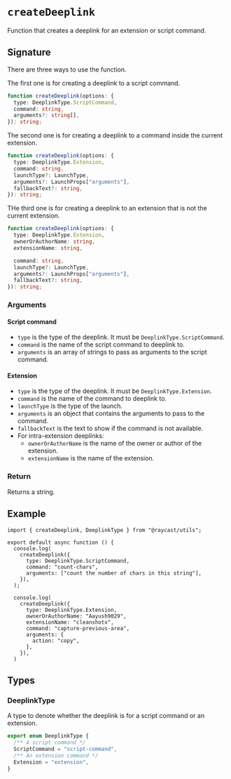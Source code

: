 # `createDeeplink`

Function that creates a deeplink for an extension or script command.

## Signature

There are three ways to use the function.

The first one is for creating a deeplink to a script command.

```ts
function createDeeplink(options: {
  type: DeeplinkType.ScriptCommand,
  command: string,
  arguments?: string[],
}): string;
```

The second one is for creating a deeplink to a command inside the current extension.

```ts
function createDeeplink(options: {
  type: DeeplinkType.Extension,
  command: string,
  launchType?: LaunchType,
  arguments?: LaunchProps["arguments"],
  fallbackText?: string,
}): string;
```

THe third one is for creating a deeplink to an extension that is not the current extension.

```ts
function createDeeplink(options: {
  type: DeeplinkType.Extension,
  ownerOrAuthorName: string,
  extensionName: string,

  command: string,
  launchType?: LaunchType,
  arguments?: LaunchProps["arguments"],
  fallbackText?: string,
}): string;
```

### Arguments

#### Script command

- `type` is the type of the deeplink. It must be `DeeplinkType.ScriptCommand`.
- `command` is the name of the script command to deeplink to.
- `arguments` is an array of strings to pass as arguments to the script command.

#### Extension

- `type` is the type of the deeplink. It must be `DeeplinkType.Extension`.
- `command` is the name of the command to deeplink to.
- `launchType` is the type of the launch.
- `arguments` is an object that contains the arguments to pass to the command.
- `fallbackText` is the text to show if the command is not available.
- For intra-extension deeplinks:
  - `ownerOrAuthorName` is the name of the owner or author of the extension.
  - `extensionName` is the name of the extension.

### Return

Returns a string.

## Example

```tsx
import { createDeeplink, DeeplinkType } from "@raycast/utils";

export default async function () {
  console.log(
    createDeeplink({
      type: DeeplinkType.ScriptCommand,
      command: "count-chars",
      arguments: ["count the number of chars in this string"],
    }),
  );

  console.log(
    createDeeplink({
      type: DeeplinkType.Extension,
      ownerOrAuthorName: "Aayush9029",
      extensionName: "cleanshotx",
      command: "capture-previous-area",
      arguments: {
        action: "copy",
      },
    }),
  )
```

## Types

### DeeplinkType

A type to denote whether the deeplink is for a script command or an extension.

```ts
export enum DeeplinkType {
  /** A script command */
  ScriptCommand = "script-command",
  /** An extension command */
  Extension = "extension",
}
```
